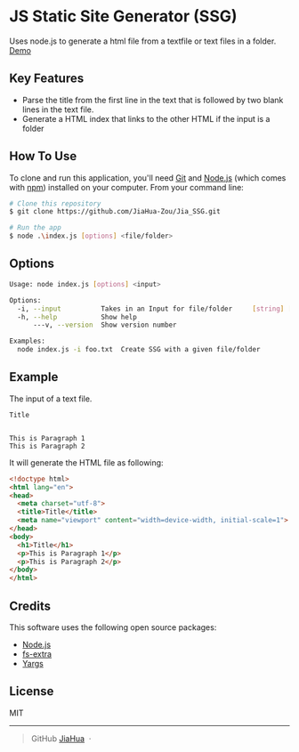 # JS Static Site Generator (SSG)

Uses node.js to generate a html file from a textfile or text files in a folder.
[Demo](https://jiahua-zou.github.io/Jia_SSG.github.io/)
## Key Features
* Parse the title from the first line in the text that is followed by two blank lines in the text file.
* Generate a HTML index that links to the other HTML if the input is a folder

## How To Use

To clone and run this application, you'll need [Git](https://git-scm.com) and [Node.js](https://nodejs.org/en/download/) (which comes with [npm](http://npmjs.com)) installed on your computer. From your command line:

```bash
# Clone this repository
$ git clone https://github.com/JiaHua-Zou/Jia_SSG.git

# Run the app
$ node .\index.js [options] <file/folder>
```

## Options
```bash
Usage: node index.js [options] <input>

Options:
  -i, --input          Takes in an Input for file/folder     [string] [required]
  -h, --help           Show help                                       [boolean]
      ---v, --version  Show version number                             [boolean]

Examples:
  node index.js -i foo.txt  Create SSG with a given file/folder
```
## Example

The input of a text file.
```text
Title


This is Paragraph 1
This is Paragraph 2
```

It will generate the HTML file as following:

``` HTML
<!doctype html>
<html lang="en">
<head>
  <meta charset="utf-8">
  <title>Title</title>
  <meta name="viewport" content="width=device-width, initial-scale=1">
</head>
<body>
  <h1>Title</h1>
  <p>This is Paragraph 1</p>
  <p>This is Paragraph 2</p>
</body>
</html>
```



## Credits

This software uses the following open source packages:

- [Node.js](https://nodejs.org/)
- [fs-extra](https://github.com/jprichardson/node-fs-extra)
- [Yargs](https://github.com/yargs/yargs)



## License

MIT

---

> GitHub [JiaHua](https://github.com/JiaHua-Zou) &nbsp;&middot;&nbsp;

